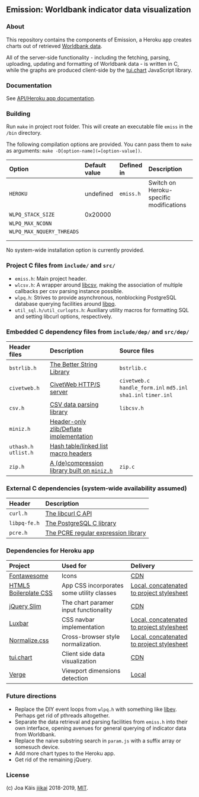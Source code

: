 ## Emission: Worldbank indicator data visualization

### About

This repository contains the components of Emission, a Heroku app creates charts out of retrieved [Worldbank data](http://api.worldbank.org/v2/en/indicator/).

All of the server-side functionality - including the fetching, parsing, uploading, updating and formatting of Worldbank data - is written in C, while the graphs are produced client-side by the [tui.chart](https://github.com/nhnent/tui.chart) JavaScript library.

### Documentation

See [API/Heroku app documentation](./doc/emiss.md).

### Building ###

Run `make` in project root folder. This will create an executable file `emiss` in the `/bin` directory.

The following compilation options are provided. You cann pass them to `make` as arguments: `make -D[option-name](=[option-value])`.

| Option          | Default value | Defined in | Description
|:--------------- |:--------------|:-----------|:-----------
|`HEROKU`         | undefined     |`emiss.h`   | Switch on Heroku-specific modifications
|`WLPQ_STACK_SIZE`| 0x20000||
|`WLPQ_MAX_NCONN`|||
|`WLPQ_MAX_NQUERY_THREADS`|||
||||
||||

No system-wide installation option is currently provided.

### Project C files from `include/` and `src/`

- `emiss.h`: Main project header.
- `wlcsv.h`: A wrapper around [libcsv](#builtin-c-dependencies), making the association of multiple callbacks per csv parsing instance possible.
- `wlpq.h`: Strives to provide asynchronous, nonblocking PostgreSQL database querying facilities around [libpq](#builtin-c-dependencies).
- `util_sql.h/util_curlopts.h`: Auxiliary utility macros for formatting SQL and setting libcurl options, respectively.


### Embedded C dependency files from `include/dep/` and `src/dep/`

| Header files        | Description                                                                  | Source files   
|:--------------------|:-----------------------------------------------------------------------------|:--------------------------------------------------------------
|`bstrlib.h`          |[The Better String Library](https://github.com/msteinert/bstring)             |`bstrlib.c`
|`civetweb.h`         |[CivetWeb HTTP/S server](https://github.com/civetweb/civetweb)                |`civetweb.c` `handle_form.inl` `md5.inl` `sha1.inl` `timer.inl`
|`csv.h`              |[CSV data parsing library](https://github.com/rgamble/libcsv)                 |`libcsv.h`
|`miniz.h`            |[Header-only zlib/Deflate implementation](https://github.com/richgel999/miniz)|
|`uthash.h` `utlist.h`|[Hash table/linked list macro headers](https://github.com/troydhanson/uthash) |
|`zip.h`              |[A (de)compression library built on `miniz.h`](https://github.com/kuba--/zip) |`zip.c`

### External C dependencies (system-wide availability assumed)
| Header     | Description
|:-----------|:------------------------------------------------------------------------
|`curl.h`    |[The libcurl C API](https://curl.haxx.se/libcurl/)
|`libpq-fe.h`|[The PostgreSQL C library](https://www.postgresql.org/docs/10/libpq.html)
|`pcre.h`    |[The PCRE regular expression library](http://www.pcre.org)


### Dependencies for Heroku app

| Project                                                 | Used for                                 | Delivery
|:---------------------------------------------------------|:-----------------------------------------|:--------------
|[Fontawesome](https://fontawesome.com)                   | Icons                                    |[CDN](https://use.fontawesome.com/releases/v5.6.3/css/all.css)
|[HTML5 Boilerplate CSS](https://html5boilerplate.com)    | App CSS incorporates some utility classes|[Local, concatenated to project stylesheet](./resources/css/all.min.css)
|[jQuery Slim](https://jquery.com)                        | The chart paramer input functionality    |[CDN](https://code.jquery.com/jquery-3.3.1.slim.min.js)
|[Luxbar](https://balzss.github.io/luxbar/)               | CSS navbar implementation                |[Local, concatenated to project stylesheet](./resources/css/luxbar.min.css)
|[Normalize.css](https://necolas.github.io/normalize.css/)| Cross-browser style normalization.       |[Local, concatenated to project stylesheet](./resources/css/normalize.min.css)
|[tui.chart](https://github.com/nhnent/tui.chart)         | Client side data visualization           |[CDN](https://uicdn.toast.com/tui.chart/latest/tui-chart-all.min.js)
|[Verge](http://verge.airve.com)                          | Viewport dimensions detection            |[Local](./resources/js/verge.min.js)


### Future directions ###

- Replace the DIY event loops from `wlpq.h` with something like [libev](http://software.schmorp.de/pkg/libev.html). Perhaps get rid of pthreads altogether.
- Separate the data retrieval and parsing facilities from `emiss.h` into their own interface, opening avenues for general querying of indicator data from Worldbank.
- Replace the naive substring search in `param.js` with a suffix array or somesuch device.
- Add more chart types to the Heroku app.
- Get rid of the remaining jQuery.

### License ###

(c) Joa Käis [jiikai](https://github.com/jiikai) 2018-2019, [MIT](LICENSE).
